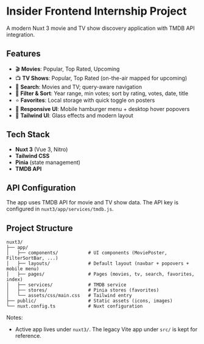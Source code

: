 # Insider Frontend Internship Project

A modern Nuxt 3 movie and TV show discovery application with TMDB API integration.

## Features

- 🎬 **Movies**: Popular, Top Rated, Upcoming
- 📺 **TV Shows**: Popular, Top Rated (on-the-air mapped for upcoming)
- 🔎 **Search**: Movies and TV; query-aware navigation
- 🧮 **Filter & Sort**: Year range, min votes; sort by rating, votes, date, title
- ⭐ **Favorites**: Local storage with quick toggle on posters
- 📱 **Responsive UI**: Mobile hamburger menu + desktop hover popovers
- 🎨 **Tailwind UI**: Glass effects and modern layout

## Tech Stack

- **Nuxt 3** (Vue 3, Nitro)
- **Tailwind CSS**
- **Pinia** (state management)
- **TMDB API**

## API Configuration

The app uses TMDB API for movie and TV show data. The API key is configured in `nuxt3/app/services/tmdb.js`.

## Project Structure

```
nuxt3/
├── app/
│   ├── components/           # UI components (MoviePoster, FilterSortBar, ...)
│   ├── layouts/              # Default layout (navbar + popovers + mobile menu)
│   ├── pages/                # Pages (movies, tv, search, favorites, index)
│   ├── services/             # TMDB service
│   ├── stores/               # Pinia stores (favorites)
│   └── assets/css/main.css   # Tailwind entry
├── public/                   # Static assets (icons, images)
└── nuxt.config.ts            # Nuxt configuration
```

Notes:

- Active app lives under `nuxt3/`. The legacy Vite app under `src/` is kept for reference.
